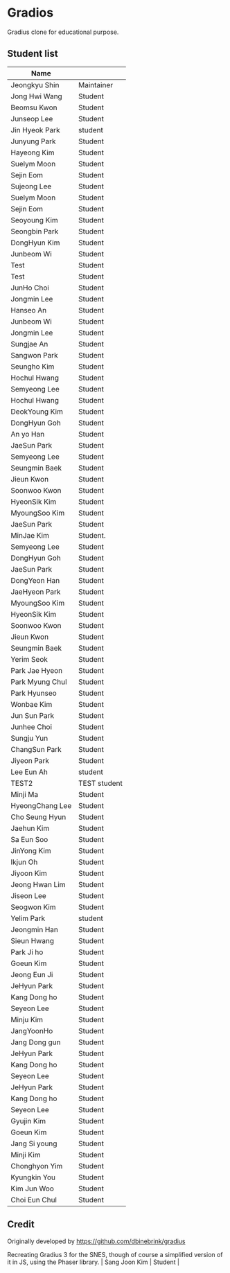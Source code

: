 # Gradios

Gradius clone for educational purpose.

## Student list

| Name         |            |
|--------------|------------|
| Jeongkyu Shin| Maintainer |
| Jong Hwi Wang | Student  |
| Beomsu Kwon  | Student    |
| Junseop Lee| Student    |
| Jin Hyeok Park| student   |
| Junyung Park | Student |
| Hayeong Kim| Student |
| Suelym Moon  | Student    |
| Sejin Eom    | Student    |
| Sujeong Lee    | Student     |
| Suelym Moon  | Student    |
| Sejin Eom    | Student    |
| Seoyoung Kim| Student     |
| Seongbin Park| Student    |
| DongHyun Kim | Student    |
| Junbeom Wi | Student  |
| Test         | Student    |
| Test         | Student    |
| JunHo Choi   | Student    |
| Jongmin Lee  | Student    |
| Hanseo An    | Student    |
| Junbeom Wi | Student  |
| Jongmin Lee  | Student    |
| Sungjae An| Student |
| Sangwon Park| Student |
| Seungho Kim  | Student    |
| Hochul Hwang | Student    |
| Semyeong Lee|Student|
| Hochul Hwang | Student    |
| DeokYoung Kim | Student|
| DongHyun Goh | Student    |
| An yo Han    | Student   |
| JaeSun Park  | Student   |
| Semyeong Lee|Student|
| Seungmin Baek| Student	  |
| Jieun Kwon   | Student    |
| Soonwoo Kwon | Student    |
| HyeonSik Kim | Student   |
| MyoungSoo Kim| Student    |
| JaeSun Park  | Student   |
| MinJae Kim   | Student.  |
| Semyeong Lee|Student|
| DongHyun Goh | Student    |
| JaeSun Park  | Student   |
| DongYeon Han | Student |
|JaeHyeon Park |   Student   |
| MyoungSoo Kim| Student    |
| HyeonSik Kim | Student   |
| Soonwoo Kwon | Student    |
| Jieun Kwon   | Student    |
| Seungmin Baek| Student	  |
| Yerim Seok | Student |
|Park Jae Hyeon | Student |
| Park Myung Chul | Student |
| Park Hyunseo | Student |
| Wonbae Kim   | Student   |
| Jun Sun Park | Student |
| Junhee Choi | Student |
| Sungju Yun   | Student    |
| ChangSun Park | Student |
| Jiyeon Park  | Student    |
| Lee Eun Ah | student |
| TEST2        | TEST student |
| Minji Ma | Student |
| HyeongChang Lee | Student |
|Cho Seung Hyun| Student |
| Jaehun Kim   | Student |
| Sa Eun Soo | Student |
| JinYong Kim | Student |
| Ikjun Oh | Student |
| Jiyoon Kim | Student |
| Jeong Hwan Lim | Student  |
| Jiseon Lee | Student |
| Seogwon Kim | Student |
|Yelim Park    | student |
| Jeongmin Han | Student |
| Sieun Hwang | Student |
| Park Ji ho | Student |
| Goeun Kim | Student |
| Jeong Eun Ji | Student |
| JeHyun Park  | Student |
| Kang Dong ho| Student|
| Seyeon Lee | Student | 
| Minju Kim | Student |
|JangYoonHo | Student |
| Jang Dong gun | Student |
| JeHyun Park  | Student |
| Kang Dong ho| Student|
| Seyeon Lee | Student |
| JeHyun Park  | Student |
| Kang Dong ho| Student|
| Seyeon Lee | Student |
| Gyujin Kim | Student |
| Goeun Kim | Student |
|Jang Si young  | Student |
| Minji Kim | Student |
| Chonghyon Yim | Student |
| Kyungkin You | Student |
|Kim Jun Woo | Student |
| Choi Eun Chul | Student |

## Credit

Originally developed by https://github.com/dbinebrink/gradius

Recreating Gradius 3 for the SNES, though of course a simplified version of it in JS, using the Phaser library.
| Sang Joon Kim | Student |

